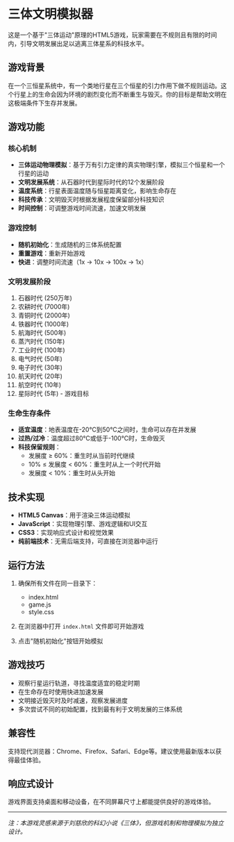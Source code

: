 # 三体文明模拟器

这是一个基于"三体运动"原理的HTML5游戏，玩家需要在不规则且有限的时间内，引导文明发展出足以逃离三体星系的科技水平。

## 游戏背景

在一个三恒星系统中，有一个类地行星在三个恒星的引力作用下做不规则运动。这个行星上的生命会因为环境的剧烈变化而不断重生与毁灭。你的目标是帮助文明在这极端条件下生存并发展。

## 游戏功能

### 核心机制
- **三体运动物理模拟**：基于万有引力定律的真实物理引擎，模拟三个恒星和一个行星的运动
- **文明发展系统**：从石器时代到星际时代的12个发展阶段
- **温度系统**：行星表面温度随与恒星距离变化，影响生命存在
- **科技传承**：文明毁灭时根据发展程度保留部分科技知识
- **时间控制**：可调整游戏时间流速，加速文明发展

### 游戏控制
- **随机初始化**：生成随机的三体系统配置
- **重置游戏**：重新开始游戏
- **快进**：调整时间流速（1x → 10x → 100x → 1x）

### 文明发展阶段
1. 石器时代 (250万年)
2. 农耕时代 (7000年)
3. 青铜时代 (2000年)
4. 铁器时代 (1000年)
5. 航海时代 (500年)
6. 蒸汽时代 (150年)
7. 工业时代 (100年)
8. 电气时代 (50年)
9. 电子时代 (30年)
10. 航天时代 (20年)
11. 航空时代 (10年)
12. 星际时代 (5年) - 游戏目标

### 生命生存条件
- **适宜温度**：地表温度在-20°C到50°C之间时，生命可以存在并发展
- **过热/过冷**：温度超过80°C或低于-100°C时，生命毁灭
- **科技保留规则**：
  - 发展度 ≥ 60%：重生时从当前时代继续
  - 10% ≤ 发展度 < 60%：重生时从上一个时代开始
  - 发展度 < 10%：重生时从头开始

## 技术实现

- **HTML5 Canvas**：用于渲染三体运动模拟
- **JavaScript**：实现物理引擎、游戏逻辑和UI交互
- **CSS3**：实现响应式设计和视觉效果
- **纯前端技术**：无需后端支持，可直接在浏览器中运行

## 运行方法

1. 确保所有文件在同一目录下：
   - index.html
   - game.js
   - style.css

2. 在浏览器中打开 `index.html` 文件即可开始游戏

3. 点击"随机初始化"按钮开始模拟

## 游戏技巧

- 观察行星运行轨道，寻找温度适宜的稳定时期
- 在生命存在时使用快进加速发展
- 文明接近毁灭时及时减速，观察发展进度
- 多次尝试不同的初始配置，找到最有利于文明发展的三体系统

## 兼容性

支持现代浏览器：Chrome、Firefox、Safari、Edge等。建议使用最新版本以获得最佳体验。

## 响应式设计

游戏界面支持桌面和移动设备，在不同屏幕尺寸上都能提供良好的游戏体验。

---

*注：本游戏灵感来源于刘慈欣的科幻小说《三体》，但游戏机制和物理模拟为独立设计。*